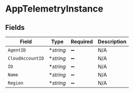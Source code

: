 # AppTelemetryInstance


## Fields

| Field              | Type               | Required           | Description        |
| ------------------ | ------------------ | ------------------ | ------------------ |
| `AgentID`          | **string*          | :heavy_minus_sign: | N/A                |
| `CloudAccountID`   | **string*          | :heavy_minus_sign: | N/A                |
| `ID`               | **string*          | :heavy_minus_sign: | N/A                |
| `Name`             | **string*          | :heavy_minus_sign: | N/A                |
| `Region`           | **string*          | :heavy_minus_sign: | N/A                |